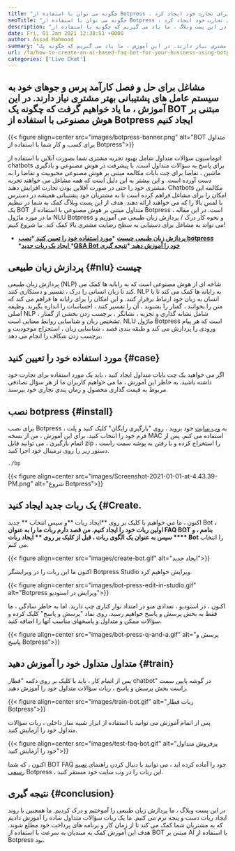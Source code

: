 ```yaml
---
title: "چگونه می توان با استفاده از Botpress ، یک ربات متداول مبتنی بر هوش مصنوعی برای تجارت خود ایجاد کرد" 
seoTitle: "چگونه می توان با استفاده از Botpress ، یک ربات متداول مبتنی بر هوش مصنوعی برای تجارت خود ایجاد کرد" 
description: "در این پست وبلاگ ، ما یاد می گیریم که چگونه با استفاده از Botpress در وب سایت خود ، نمایش داده های مشتری خود را با استفاده از یک BOT مبتنی بر هوش مصنوعی انجام دهیم." 
date: Fri, 01 Jan 2021 12:38:51 +0000
author: Assad Mahmood
summary: "مشاغل برای حل کارآمد سؤالات خود به سیستم عامل های پشتیبانی بهتر مشتری نیاز دارند. در این آموزش ، ما یاد می گیریم که چگونه یک BOT مبتنی بر هوش مصنوعی با استفاده از Botpress ایجاد کنیم" 
url: /fa/how-to-create-an-ai-based-faq-bot-for-your-business-using-botpress/
categories: ['Live Chat']
---
```


## مشاغل برای حل و فصل کارآمد پرس و جوهای خود به سیستم عامل های پشتیبانی بهتر مشتری نیاز دارند. در این آموزش ، ما یاد خواهیم گرفت که چگونه یک BOT مبتنی بر هوش مصنوعی با استفاده از Botpress ایجاد کنیم

{{< figure align=center src="images/botpress-banner.png" alt="BOT متداول برای کسب و کار شما با استفاده از Botpress">}}

اتوماسیون سؤالات متداول شامل بهبود تجربه مشتری شما بصورت آنلاین با استفاده از chatbots برای پاسخ به سؤالات متداول است. با پیشرفت در هوش مصنوعی و یادگیری ماشین ، تقاضا برای چت بابات مکالمه مبتنی بر هوش مصنوعی محبوبیت و تقاضا را به دست آورده است. و این بیشتر به این دلیل است که همه مشاغل می خواهند تجربه مشتری خود را حتی در صورت آفلاین بودن تجارت افزایش دهند. Chatbots مکالمه این امکان را برای مشاغل فراهم کرده است تا به مشتریان خود پشتیبانی همیشه در دسترس با لمس بالا را که می خواهند ارائه دهند. هدف از این پست وبلاگ کمک به شما در تنظیم یک BOT متداول مبتنی بر هوش مصنوعی با استفاده از Botpress است.
در این مقاله ، ما در مورد ماژول NLU Botpress و نحوه کار درک / پردازش زبان طبیعی می آموزیم و می تواند به مشاغل برای دستیابی به سطح رضایت مشتری بالا کمک کند. بیا شروع کنیم!
  * **[پردازش زبان طبیعی چیست][1]**
  *[**مورد استفاده خود را تعیین کنید** ][2]
  *[**نصب botpress** ][3]
  *[**ایجاد یک ربات جدید** ][4]
  *[**Q&A Bot خود را آموزش دهید** ][5]
  *[**نتیجه گیری** ][6]

## پردازش زبان طبیعی   {#nlu} چیست
پردازش زبان طبیعی (NLP) شاخه ای از هوش مصنوعی است که به رایانه ها کمک می کند تا زبان انسانی را درک ، تفسیر و دستکاری کنند. NLP به رایانه ها کمک می کند تا با انسان به زبان خود ارتباط برقرار کنند. و این امکان را برای رایانه ها فراهم می کند که متن را بخوانند ، گفتار را بشنوند ، آن را تفسیر کنند ، احساسات را اندازه بگیرند.
وظیفه اصلی NLP شامل نشانه گذاری و تجزیه ، نشانگر ، برچسب زدن بخشی از گفتار ، تشخیص زبان و شناسایی روابط معنایی است.
NLU ماژول Botpress است که هر پیام ورودی را پردازش می کند و طبقه بندی قصد ، شناسایی زبان ، استخراج موجودیت و برچسب زدن شکاف را انجام می دهد.

## مورد استفاده خود را تعیین کنید   {#case}
اگر می خواهید یک چت بابات متداول ایجاد کنید ، باید یک مورد استفاده برای تجارت خود داشته باشید. به خاطر این آموزش ، ما می خواهیم کاربران ما از هر سؤال تصادفی مربوط به قیمت گذاری محصول و زمان بندی تجاری خود بپرسند.

## نصب botpress   {#install}
برای نصب Botpress ، به [وب سایت][7] خود بروید ، روی "بارگیری رایگان" کلیک کنید و پلت فرم خود را انتخاب کنید. برای این آموزش ، من از نسخه MAC استفاده می کنم. پس از اتمام بارگیری ، می توانید فایل zip را استخراج کرده و با رفتن به پوشه سمت راست ، دستور زیر را روی ترمینال خود اجرا کنید.
```
./bp
```

{{< figure align=center src="images/Screenshot-2021-01-01-at-4.43.39-PM.png" alt="شروع Botpress">}}


## یک ربات جدید ایجاد کنید   {#Create.
اکنون ، ما می خواهیم با کلیک بر روی **ایجاد ربات  **و سپس انتخاب **  جدید Bot  **، اولین ربات خود را ایجاد کنیم. من قصد دارم ربات ما را به عنوان FAQ BOT بنامم ، و سپس به عنوان یک الگوی ربات ، قبل از کلیک بر روی **  ایجاد ربات  ****  Bot**  را انتخاب می کنم.

{{< figure align=center src="images/create-bot.gif" alt="ایجاد جدید">}}

اکنون ما این ربات را در ویرایشگر Botpress Studio ویرایش خواهیم کرد.

{{< figure align=center src="images/bot-press-edit-in-studio.gif" alt="Botpress ویرایش در استودیو">}}

اکنون ، در استودیو ، تعدادی منو در امتداد نوار کناری چپ دارید. اما به خاطر سادگی ، ما فقط به بخش پرسش و پاسخ خواهیم رسید.
روی نماد "پرسش و پاسخ" کلیک کرده و سؤالات ممکن و متداول و پاسخهای مناسب آنها را اضافه کنید.

{{< figure align=center src="images/bot-press-q-and-a.gif" alt="پرسش و پاسخ Botpress">}}


## متداول متداول خود را آموزش دهید   {#train}
پس از اتمام کار ، باید با کلیک بر روی دکمه "قطار chatbot" در گوشه پایین سمت راست بخش پرسش و پاسخ ، ربات سؤالات متداول خود را آموزش دهید.

{{< figure align=center src="images/train-bot.gif" alt="ربات قطار Botpress">}}

پس از اتمام آموزش می توانید با استفاده از ابزار شبیه ساز داخلی ، ربات سؤالات متداول خود را آزمایش کنید.

{{< figure align=center src="images/test-faq-bot.gif" alt="پرفروش متداول خود را آزمایش کنید">}}

اکنون ، که شما BOT FAQ خود را آماده کرده اید ، می توانید با دنبال کردن راهنمای [تعبیه رسمی][8] Botpress ، این ربات را در وب سایت خود مستقر کنید.

## نتیجه گیری   {#conclusion}
در این پست وبلاگ ، ما پردازش زبان طبیعی را آموختیم و درک کردیم. ما همچنین با روند ایجاد ربات دست و پنجه نرم می کنیم. ما یک ربات سؤالات متداول ساده را آموزش دادیم که به مشتریان شما کمک می کند تا از زمان کار و برنامه های پرداخت خود مطلع شوند. هدف این آموزش کمک به مبتدیان به سرعت با استفاده از BOT مبتنی بر AI با استفاده از Botpress بود.

  
[1]: #nlu
[2]: #case
[3]: #install
[4]: #create
[5]: #train
[6]: #conclusion
[7]: https://botpress.com/download
[8]: https://botpress.com/docs/channels/web
